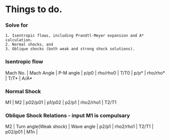 # Things to do.

### Solve for
    1. Isentropic flows, including Prandtl-Meyer expansion and A* calculation.
    2. Normal shocks, and
    3. Oblique shocks (both weak and strong shock solutions).

### Isentropic flow 
Mach No. | Mach Angle | P-M angle | p/p0 | rho/rho0 | T/T0 | p/p* | rho/rho* | T/T* | A/A*

### Normal Shock 
M1 | M2 | p02/p01 | p1/p02 | p2/p1 | rho2/rho1 | T2/T1

### Oblique Shock Relations - input M1 is compulsary 

M2 | Turn angle(Weak shock) | Wave angle | p2/p1 | rho2/rho1 | T2/T1 | p02/p01 | M1n |
